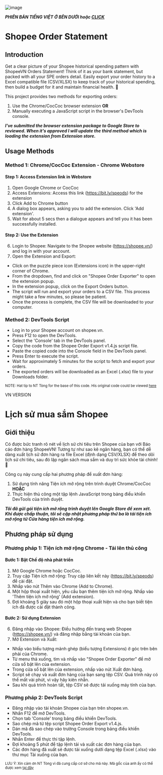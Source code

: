 ![image](https://github.com/hvo2906/shopee-order-export/assets/171783916/854062c5-2db1-4a4a-aa68-694136f8487d)

***PHIÊN BẢN TIẾNG VIỆT Ở BÊN DƯỚI hoặc [CLICK](https://github.com/hvo2906/shopee-order-export?tab=readme-ov-file#tool-xu%E1%BA%A5t-%C4%91%C6%A1n-h%C3%A0ng-shopee-ra-file-excel)*** 

# **Shopee Order Statement**

## **Introduction**

Get a clear picture of your Shopee historical spending pattern with ShopeeVN Orders Statement! Think of it as your bank statement, but packed with all your SPE orders detail. Easily export your order history to a Excel compatible file (CSV/XLSX) to keep track of your historical spending, then build a budget for it and maintain financial health. 🤩

This project provides two methods for exporting orders: 
  1. Use the Chrome/CocCoc browser extension
  **OR** 
  2. Manually executing a JavaScript script in the browser's DevTools console.

***I've submitted the browser extension package to Google Store to reviewed. When it's approved I will update the third method which is loading the extension from Extension store.***

## **Usage Methods**

### **Method 1: Chrome/CocCoc Extension - Chrome Webstore**
  #### Step 1: Access Extension link in Webstore
1. Open Google Chrome or CocCoc
2. Access Extensions: Access this link (https://bit.ly/speods) for the extension
3. Click Add to Chrome button
4. A dialog box appears, asking you to add the extension. Click 'Add extension'.
5. Wait for about 5 secs then a dialogue appears and tell you it has been successfully installed.
  #### Step 2: Use the Extension
6. Login to Shopee: Navigate to the Shopee website (https://shopee.vn/) and log in with your account.
7. Open the Extension and Export:
  - Click on the puzzle piece icon (Extensions icon) in the upper-right corner of Chrome.
  - From the dropdown, find and click on "Shopee Order Exporter" to open the extension popup.
  - In the extension popup, click on the Export Orders button.
  - The script will run and export your orders to a CSV file. This process might take a few minutes, so please be patient.
  - Once the process is complete, the CSV file will be downloaded to your computer.

### **Method 2: DevTools Script**
- Log in to your Shopee account on shopee.vn.
- Press F12 to open the DevTools.
- Select the 'Console' tab in the DevTools panel.
- Copy the code from the Shopee Order Export v1.4.js script file.
- Paste the copied code into the Console field in the DevTools panel.
- Press Enter to execute the script.
- Wait for approximately 5 minutes for the script to fetch and export your orders.
- The exported orders will be downloaded as an Excel (.xlsx) file to your Downloads folder.

<sub>NOTE: 
Hat tip to NT Tòng for the base of this code. His original code could be viewed [here](https://pastecode.io/s/7cpgip63) <sub/>

VN VERSION
# **Lịch sử mua sắm Shopee**

## **Giới thiệu**

Có được bức tranh rõ nét về lịch sử chi tiêu trên Shopee của bạn với Báo cáo đơn hàng ShopeeVN! Tương tự như sao kê ngân hàng, bạn có thể dễ dàng xuất lịch sử đơn hàng ra file Excel (định dạng CSV/XLSX) để theo dõi lịch sử chi tiêu, sau đó lập ngân sách mua sắm và duy trì sức khỏe tài chính! 🤩

Công cụ này cung cấp hai phương pháp để xuất đơn hàng:
1. Sử dụng tính năng Tiện ích mở rộng trên trình duyệt Chrome/CocCoc
**HOẶC**
2. Thực hiện thủ công một tập lệnh JavaScript trong bảng điều khiển DevTools của trình duyệt.

***Tôi đã gửi gói tiện ích mở rộng trình duyệt lên Google Store để xem xét. Khi được chấp thuận, tôi sẽ cập nhật phương pháp thứ ba là tải tiện ích mở rộng từ Cửa hàng tiện ích mở rộng.***

## **Phương pháp sử dụng**

### **Phương pháp 1: Tiện ích mở rộng Chrome - Tải lên thủ công**
#### Bước 1: Bật Chế độ nhà phát triển
1. Mở Google Chrome hoặc CocCoc.
2. Truy cập Tiện ích mở rộng: Truy cập liên kết này (https://bit.ly/speods) để cài đặt.
3. Nhấp vào nút Thêm vào Chrome (Add to Chrome).
4. Một hộp thoại xuất hiện, yêu cầu bạn thêm tiện ích mở rộng. Nhấp vào 'Thêm tiện ích mở rộng' (Add extension).
5. Đợi khoảng 5 giây sau đó một hộp thoại xuất hiện và cho bạn biết tiện ích đã được cài đặt thành công.
#### Bước 2: Sử dụng Extension
6. Đăng nhập vào Shopee: Điều hướng đến trang web Shopee (https://shopee.vn/) và đăng nhập bằng tài khoản của bạn.
7. Mở Extension và Xuất:
- Nhấp vào biểu tượng mảnh ghép (biểu tượng Extensions) ở góc trên bên phải của Chrome.
- Từ menu thả xuống, tìm và nhấp vào "Shopee Order Exporter" để mở cửa sổ bật lên của extension.
- Trong cửa sổ bật lên của extension, nhấp vào nút Xuất đơn hàng.
- Script sẽ chạy và xuất đơn hàng của bạn sang tệp CSV. Quá trình này có thể mất vài phút, vì vậy hãy kiên nhẫn.
- Sau khi quá trình hoàn tất, tệp CSV sẽ được tải xuống máy tính của bạn.

### **Phương pháp 2: DevTools Script**
- Đăng nhập vào tài khoản Shopee của bạn trên shopee.vn.
- Nhấn F12 để mở DevTools.
- Chọn tab 'Console' trong bảng điều khiển DevTools.
- Sao chép mã từ tệp script Shopee Order Export v1.4.js.
- Dán mã đã sao chép vào trường Console trong bảng điều khiển DevTools.
- Nhấn Enter để thực thi tập lệnh.
- Đợi khoảng 5 phút để tập lệnh tải và xuất các đơn hàng của bạn.
- Các đơn hàng đã xuất sẽ được tải xuống dưới dạng tệp Excel (.xlsx) vào thư mục Tải xuống của bạn.

<sub>LƯU Ý:
Xin cảm ơn NT Tòng vì đã cung cấp cơ sở cho mã này. Mã gốc của anh ấy có thể được xem [tại đây](https://pastecode.io/s/7cpgip63) <sub/>

